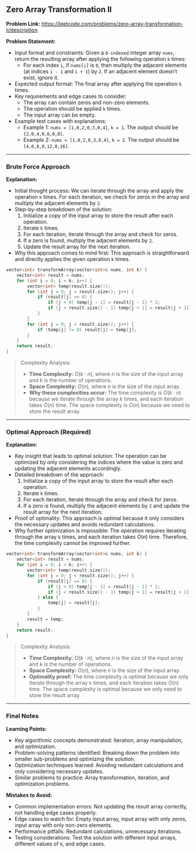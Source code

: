 ## Zero Array Transformation II
**Problem Link:** https://leetcode.com/problems/zero-array-transformation-ii/description

**Problem Statement:**
- Input format and constraints: Given a `0-indexed` integer array `nums`, return the resulting array after applying the following operation `k` times:
  - For each index `i`, if `nums[i]` is `0`, then multiply the adjacent elements (at indices `i - 1` and `i + 1`) by `2`. If an adjacent element doesn't exist, ignore it.
- Expected output format: The final array after applying the operation `k` times.
- Key requirements and edge cases to consider: 
  - The array can contain zeros and non-zero elements.
  - The operation should be applied `k` times.
  - The input array can be empty.
- Example test cases with explanations:
  - Example 1: `nums = [1,0,2,0,3,0,4]`, `k = 1`. The output should be `[2,0,4,0,6,0,8]`.
  - Example 2: `nums = [1,0,2,0,3,0,4]`, `k = 2`. The output should be `[4,0,8,0,12,0,16]`.

---

### Brute Force Approach

**Explanation:**
- Initial thought process: We can iterate through the array and apply the operation `k` times. For each iteration, we check for zeros in the array and multiply the adjacent elements by `2`.
- Step-by-step breakdown of the solution:
  1. Initialize a copy of the input array to store the result after each operation.
  2. Iterate `k` times.
  3. For each iteration, iterate through the array and check for zeros.
  4. If a zero is found, multiply the adjacent elements by `2`.
  5. Update the result array for the next iteration.
- Why this approach comes to mind first: This approach is straightforward and directly applies the given operation `k` times.

```cpp
vector<int> transformArray(vector<int>& nums, int k) {
    vector<int> result = nums;
    for (int i = 0; i < k; i++) {
        vector<int> temp(result.size());
        for (int j = 0; j < result.size(); j++) {
            if (result[j] == 0) {
                if (j > 0) temp[j - 1] = result[j - 1] * 2;
                if (j < result.size() - 1) temp[j + 1] = result[j + 1] * 2;
            }
        }
        for (int j = 0; j < result.size(); j++) {
            if (temp[j] != 0) result[j] = temp[j];
        }
    }
    return result;
}
```

> Complexity Analysis:
> - **Time Complexity:** $O(k \cdot n)$, where $n$ is the size of the input array and $k$ is the number of operations.
> - **Space Complexity:** $O(n)$, where $n$ is the size of the input array.
> - **Why these complexities occur:** The time complexity is $O(k \cdot n)$ because we iterate through the array $k$ times, and each iteration takes $O(n)$ time. The space complexity is $O(n)$ because we need to store the result array.

---

### Optimal Approach (Required)

**Explanation:**
- Key insight that leads to optimal solution: The operation can be optimized by only considering the indices where the value is zero and updating the adjacent elements accordingly.
- Detailed breakdown of the approach:
  1. Initialize a copy of the input array to store the result after each operation.
  2. Iterate `k` times.
  3. For each iteration, iterate through the array and check for zeros.
  4. If a zero is found, multiply the adjacent elements by `2` and update the result array for the next iteration.
- Proof of optimality: This approach is optimal because it only considers the necessary updates and avoids redundant calculations.
- Why further optimization is impossible: The operation requires iterating through the array `k` times, and each iteration takes $O(n)$ time. Therefore, the time complexity cannot be improved further.

```cpp
vector<int> transformArray(vector<int>& nums, int k) {
    vector<int> result = nums;
    for (int i = 0; i < k; i++) {
        vector<int> temp(result.size());
        for (int j = 0; j < result.size(); j++) {
            if (result[j] == 0) {
                if (j > 0) temp[j - 1] = result[j - 1] * 2;
                if (j < result.size() - 1) temp[j + 1] = result[j + 1] * 2;
            } else {
                temp[j] = result[j];
            }
        }
        result = temp;
    }
    return result;
}
```

> Complexity Analysis:
> - **Time Complexity:** $O(k \cdot n)$, where $n$ is the size of the input array and $k$ is the number of operations.
> - **Space Complexity:** $O(n)$, where $n$ is the size of the input array.
> - **Optimality proof:** The time complexity is optimal because we only iterate through the array `k` times, and each iteration takes $O(n)$ time. The space complexity is optimal because we only need to store the result array.

---

### Final Notes

**Learning Points:**
- Key algorithmic concepts demonstrated: Iteration, array manipulation, and optimization.
- Problem-solving patterns identified: Breaking down the problem into smaller sub-problems and optimizing the solution.
- Optimization techniques learned: Avoiding redundant calculations and only considering necessary updates.
- Similar problems to practice: Array transformation, iteration, and optimization problems.

**Mistakes to Avoid:**
- Common implementation errors: Not updating the result array correctly, not handling edge cases properly.
- Edge cases to watch for: Empty input array, input array with only zeros, input array with only non-zero elements.
- Performance pitfalls: Redundant calculations, unnecessary iterations.
- Testing considerations: Test the solution with different input arrays, different values of `k`, and edge cases.